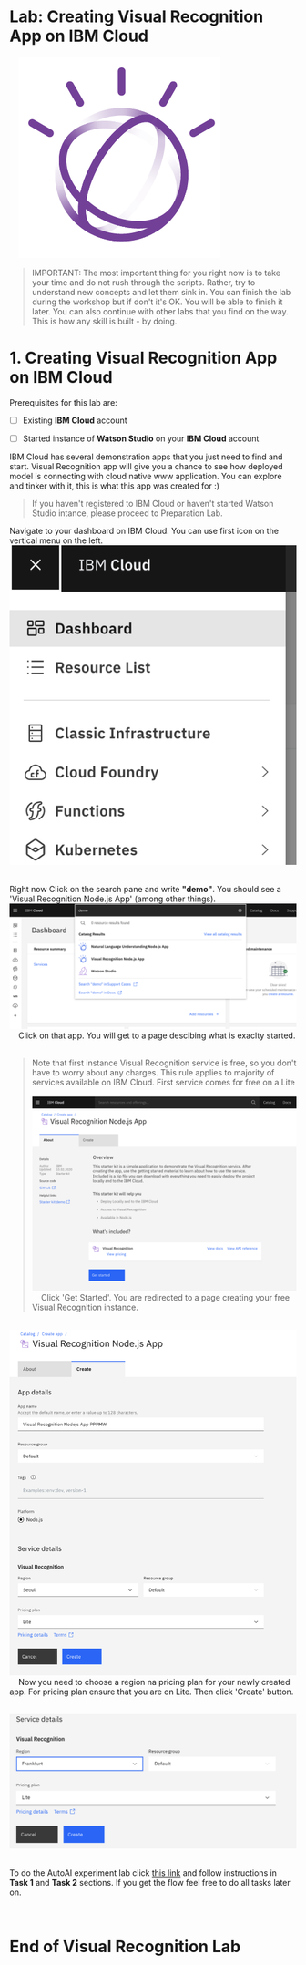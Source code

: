 # Lab: Creating Visual Recognition App on IBM Cloud

&nbsp;
&nbsp;
![image-w3-1](../images/w3-1.png)
&nbsp;
&nbsp;
> IMPORTANT: The most important thing for you right now is to take your time and do not rush through the scripts. Rather, try to understand new concepts and let them sink in. You can finish the lab during the workshop but if don't it's OK. You will be able to finish it later.  You can also continue with other labs that you find on the way. This is how any skill is built - by doing. 
&nbsp;
&nbsp;
&nbsp;
&nbsp;
# 1. Creating Visual Recognition App on IBM Cloud

Prerequisites for this lab are:

- [ ] Existing **IBM Cloud** account 

- [ ] Started instance of **Watson Studio** on your **IBM Cloud** account 

IBM Cloud has several demonstration apps that you just need to find and start. Visual Recognition app will give you a chance to see how deployed model is connecting with cloud native www application. You can explore and tinker with it, this is what this app was created for :)


> If you haven't registered to IBM Cloud or haven't started Watson Studio intance, please proceed to Preparation Lab.

Navigate to your dashboard on IBM Cloud. You can use first icon on the vertical menu on the left.
&nbsp;
&nbsp;
 ![image-w3-2](../images/w3-2.png)
&nbsp;
&nbsp;


Right now Click on the search pane and write **"demo"**. You should see a 'Visual Recognition Node.js App' (among other things).
&nbsp;
&nbsp;
 ![image-w3-3](../images/w3-3.png)
&nbsp;
&nbsp;
Click on that app. You will get to a page descibing what is exaclty started.
&nbsp;
> Note that first instance Visual Recognition service is free, so you don't have to worry about any charges. This rule applies to majority of services available on IBM Cloud. First service comes for free on a Lite  
&nbsp;
&nbsp;
 ![image-w3-4](../images/w3-4.png)
&nbsp;
&nbsp;
Click 'Get Started'. You are redirected to a page creating your free Visual Recognition instance.

&nbsp;
&nbsp;
 ![image-w3-5](../images/w3-5.png)
&nbsp;
&nbsp;
Now you need to choose a region na pricing plan for your newly created app. For pricing plan ensure that you are on Lite. Then click 'Create' button.

&nbsp;
&nbsp;
 ![image-w3-6](../images/w3-6.png)
&nbsp;
&nbsp;



To do the AutoAI experiment lab click [this link](https://www.ibm.com/cloud/garage/dte/tutorial/ibmr-watson-studio-mldl-made-easy) and follow instructions in **Task 1** and **Task 2** sections. If you get the flow feel free to do all tasks later on.

&nbsp;
&nbsp;
&nbsp;
&nbsp;
# End of Visual Recognition Lab